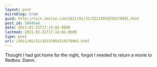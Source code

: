 ```yaml
---
layout: post
microblog: true
guid: http://twit.vmstan.com/2011/01/31/32215056519270401.html
post_id: 3044544
date: 2011-01-31T17:14:02-0600
lastmod: 2011-01-31T17:14:02-0600
type: post
url: /2011/01/31/32215056519270401.html
---
```

Thought I had got home for the night, forgot I needed to return a movie to Redbox. Damn.
